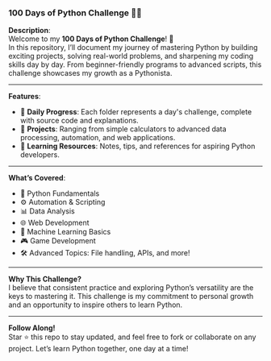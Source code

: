 ### **100 Days of Python Challenge 🚀🐍**  

**Description**:  
Welcome to my **100 Days of Python Challenge**! 🎯  
In this repository, I’ll document my journey of mastering Python by building exciting projects, solving real-world problems, and sharpening my coding skills day by day. From beginner-friendly programs to advanced scripts, this challenge showcases my growth as a Pythonista.  

---

**Features**:  
- 📅 **Daily Progress**: Each folder represents a day's challenge, complete with source code and explanations.  
- 🧩 **Projects**: Ranging from simple calculators to advanced data processing, automation, and web applications.  
- 📖 **Learning Resources**: Notes, tips, and references for aspiring Python developers.  

---

**What’s Covered**:  
- 🐍 Python Fundamentals  
- ⚙️ Automation & Scripting  
- 📊 Data Analysis  
- 🌐 Web Development  
- 🤖 Machine Learning Basics  
- 🎮 Game Development  
- 🛠️ Advanced Topics: File handling, APIs, and more!  

---

**Why This Challenge?**  
I believe that consistent practice and exploring Python’s versatility are the keys to mastering it. This challenge is my commitment to personal growth and an opportunity to inspire others to learn Python.  

---

**Follow Along!**  
Star ⭐ this repo to stay updated, and feel free to fork or collaborate on any project. Let’s learn Python together, one day at a time!
